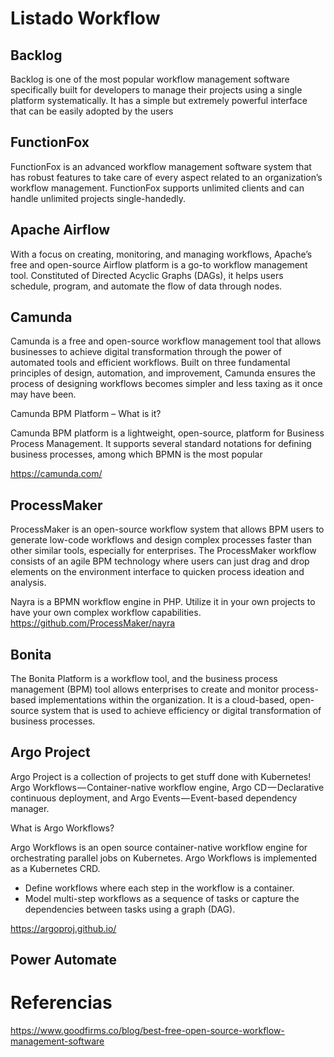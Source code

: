 # Listado Workflow

## Backlog

Backlog is one of the most popular workflow management software specifically built for developers to manage their projects using a single platform systematically. It has a simple but extremely powerful interface that can be easily adopted by the users


## FunctionFox

FunctionFox is an advanced workflow management software system that has robust features to take care of every aspect related to an organization’s workflow management. FunctionFox supports unlimited clients and can handle unlimited projects single-handedly.

## Apache Airflow

With a focus on creating, monitoring, and managing workflows, Apache’s free and open-source Airflow platform is a go-to workflow management tool. Constituted of Directed Acyclic Graphs (DAGs), it helps users schedule, program, and automate the flow of data through nodes.

## Camunda

Camunda is a free and open-source workflow management tool that allows businesses to achieve digital transformation through the power of automated tools and efficient workflows. Built on three fundamental principles of design, automation, and improvement, Camunda ensures the process of designing workflows becomes simpler and less taxing as it once may have been. 


Camunda BPM Platform – What is it?

Camunda BPM platform is a lightweight, open-source, platform for Business Process Management. It supports several standard notations for defining business processes, among which BPMN is the most popular


https://camunda.com/


## ProcessMaker

ProcessMaker is an open-source workflow system that allows BPM users to generate low-code workflows and design complex processes faster than other similar tools, especially for enterprises. The ProcessMaker workflow consists of an agile BPM technology where users can just drag and drop elements on the environment interface to quicken process ideation and analysis.

 Nayra is a BPMN workflow engine in PHP. Utilize it in your own projects to have your own complex workflow capabilities. 
https://github.com/ProcessMaker/nayra

## Bonita 

The Bonita Platform is a workflow tool, and the business process management (BPM) tool allows enterprises to create and monitor process-based implementations within the organization. It is a cloud-based, open-source system that is used to achieve efficiency or digital transformation of business processes.


## Argo Project


Argo Project is a collection of projects to get stuff done with Kubernetes! Argo Workflows — Container-native workflow engine, Argo CD — Declarative continuous deployment, and Argo Events — Event-based dependency manager.


What is Argo Workflows?

Argo Workflows is an open source container-native workflow engine for orchestrating parallel jobs on Kubernetes. Argo Workflows is implemented as a Kubernetes CRD.

- Define workflows where each step in the workflow is a container.
- Model multi-step workflows as a sequence of tasks or capture the dependencies between tasks using a graph (DAG).


https://argoproj.github.io/



## Power Automate

# Referencias
https://www.goodfirms.co/blog/best-free-open-source-workflow-management-software
